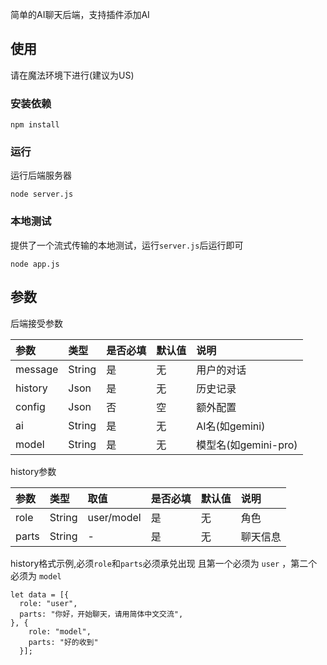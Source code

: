 
简单的AI聊天后端，支持插件添加AI

## 使用

请在魔法环境下进行(建议为US)

### 安装依赖
```
npm install
```
### 运行
运行后端服务器
```
node server.js
```

### 本地测试

提供了一个流式传输的本地测试，运行`server.js`后运行即可
```
node app.js
```

## 参数

后端接受参数

| 参数 | 类型 | 是否必填 | 默认值 | 说明 |
|:--|:--|:--|:--|:--|
| message | String | 是 | 无 | 用户的对话 |
| history | Json | 是 | 无 | 历史记录 |   
| config | Json | 否 | 空 | 额外配置 |
| ai | String | 是 | 无 | AI名(如gemini) |
| model | String | 是 | 无 | 模型名(如gemini-pro) |

history参数

| 参数 | 类型 | 取值 | 是否必填 | 默认值 | 说明 |
|:--|:--|:--|:--|:--|:--|
| role | String | user/model | 是 | 无 | 角色 |
| parts | String | - | 是 | 无 | 聊天信息 |

history格式示例,必须`role`和`parts`必须承兑出现
且第一个必须为 `user` ，第二个必须为 `model`
```
let data = [{
  role: "user",
  parts: "你好，开始聊天，请用简体中文交流",
}, {
    role: "model",
    parts: "好的收到"
  }]; 
```
